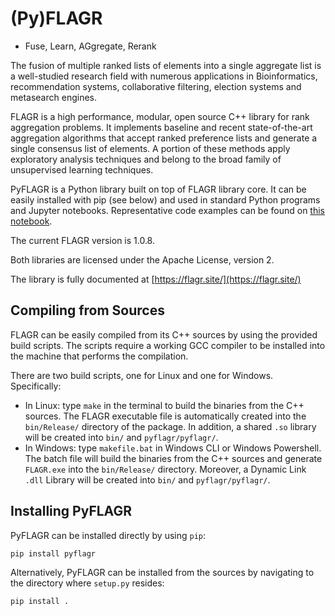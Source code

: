 # (Py)FLAGR

* Fuse, Learn, AGgregate, Rerank



The fusion of multiple ranked lists of elements into a single aggregate list is a well-studied research field with numerous applications in Bioinformatics, recommendation systems, collaborative filtering, election systems and metasearch engines.

FLAGR is a high performance, modular, open source C++ library for rank aggregation problems. It implements baseline and recent state-of-the-art aggregation algorithms that accept ranked preference lists and generate a single consensus list of elements. A portion of these methods apply exploratory analysis techniques and belong to the broad family of unsupervised learning techniques.

PyFLAGR is a Python library built on top of FLAGR library core. It can be easily installed with pip (see below) and used in standard Python programs and Jupyter notebooks. Representative code examples can be found on [this notebook](https://github.com/lakritidis/FLAGR/blob/main/README.ipynb).

The current FLAGR version is 1.0.8.

Both libraries are licensed under the Apache License, version 2.

The library is fully documented at [https://flagr.site/](https://flagr.site/)


## Compiling from Sources

FLAGR can be easily compiled from its C++ sources by using the provided build scripts. The scripts require a working GCC compiler to be installed into the machine that performs the compilation.

There are two build scripts, one for Linux and one for Windows. Specifically:

* In Linux: type `make` in the terminal to build the binaries from the C++ sources. The FLAGR executable file is automatically created into the `bin/Release/` directory of the package. In addition, a shared `.so` library will be created into `bin/` and `pyflagr/pyflagr/`.
* In Windows: type `makefile.bat` in Windows CLI or Windows Powershell. The batch file will build the binaries from the C++ sources and generate `FLAGR.exe` into the `bin/Release/` directory. Moreover, a Dynamic Link `.dll` Library will be created  into `bin/` and `pyflagr/pyflagr/`.



## Installing PyFLAGR

PyFLAGR can be installed directly by using `pip`:

`pip install pyflagr`

Alternatively, PyFLAGR can be installed from the sources by navigating to the directory where `setup.py` resides:

`pip install .`

